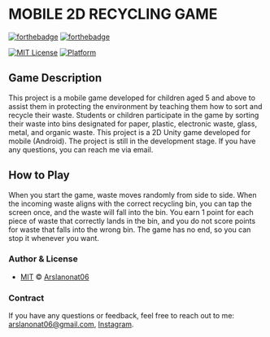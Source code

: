 # MOBILE 2D RECYCLING GAME

[![forthebadge](https://forthebadge.com/images/badges/powered-by-black-magic.svg)](https://forthebadge.com) [![forthebadge](https://forthebadge.com/images/badges/built-with-love.svg)](https://forthebadge.com)

[![MIT License](https://img.shields.io/badge/License-MIT-1f425f.svg)](https://github.com/Arslanonat06/2D-RECYCLING-GAME/blob/main/LICENSE) [![Platform](https://img.shields.io/badge/Platform-Android-1f425f.svg)]()

## Game Description
This project is a mobile game developed for children aged 5 and above to assist them in protecting the environment by teaching them how to sort and recycle their waste. Students or children participate in the game by sorting their waste into bins designated for paper, plastic, electronic waste, glass, metal, and organic waste. This project is a 2D Unity game developed for mobile (Android). The project is still in the development stage. If you have any questions, you can reach me via email.

## How to Play

When you start the game, waste moves randomly from side to side. When the incoming waste aligns with the correct recycling bin, you can tap the screen once, and the waste will fall into the bin. You earn 1 point for each piece of waste that correctly lands in the bin, and you do not score points for waste that falls into the wrong bin. The game has no end, so you can stop it whenever you want.

### Author & License
  
- [MIT](https://github.com/Arslanonat06/2D-RECYCLING-GAME/blob/main/LICENSE) © [Arslanonat06](https://github.com/Arslanonat06/)


### Contract
If you have any questions or feedback, feel free to reach out to me: arslanonat06@gmail.com, [Instagram](https://www.instagram.com/onatarslan/).
